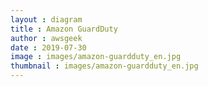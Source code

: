 ```yaml
---
layout : diagram
title : Amazon GuardDuty
author : awsgeek
date : 2019-07-30
image : images/amazon-guardduty_en.jpg
thumbnail : images/amazon-guardduty_en.jpg
---
```

